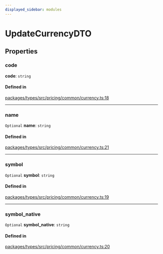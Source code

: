 ```yaml
---
displayed_sidebar: modules
---
```


# UpdateCurrencyDTO

## Properties

### code

 **code**: `string`

#### Defined in

[packages/types/src/pricing/common/currency.ts:18](https://github.com/medusajs/medusa/blob/0350eeb0a1/packages/types/src/pricing/common/currency.ts#L18)

___

### name

 `Optional` **name**: `string`

#### Defined in

[packages/types/src/pricing/common/currency.ts:21](https://github.com/medusajs/medusa/blob/0350eeb0a1/packages/types/src/pricing/common/currency.ts#L21)

___

### symbol

 `Optional` **symbol**: `string`

#### Defined in

[packages/types/src/pricing/common/currency.ts:19](https://github.com/medusajs/medusa/blob/0350eeb0a1/packages/types/src/pricing/common/currency.ts#L19)

___

### symbol\_native

 `Optional` **symbol\_native**: `string`

#### Defined in

[packages/types/src/pricing/common/currency.ts:20](https://github.com/medusajs/medusa/blob/0350eeb0a1/packages/types/src/pricing/common/currency.ts#L20)
